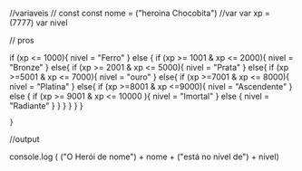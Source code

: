 //variaveis
// const
const nome = ("heroina Chocobita")
//var
var xp  = (7777)
var nivel 

// pros

if (xp <= 1000){
    nivel = "Ferro"
} 
else {
    if (xp >= 1001 & xp <= 2000){
    nivel = "Bronze"
    }
    else{
        if (xp >= 2001 & xp <= 5000){
            nivel = "Prata"
        }
        else{
            if (xp >=5001 & xp <= 7000){
                nivel = "ouro"
            }
            else{
            if (xp >=7001 & xp <= 8000){
                nivel = "Platina"
            }
            else{
                if (xp >=8001 & xp <=9000){
                    nivel = "Ascendente" 
                    }
                    else {
                        if (xp >= 9001 & xp <= 10000 ){
                            nivel = "Imortal"
                        }
                        else {
                                nivel = "Radiante"
                        }
                    }
                }
            }
            }
        }

    }


//output

console.log ( ("O Herói de nome") + nome + ("está no nível de") + nivel)
